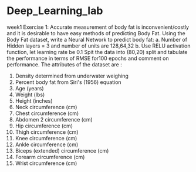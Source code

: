 # Deep_Learning_lab
week1
Exercise 1:
Accurate measurement of body fat is inconvenient/costly and it is desirable to have easy methods of predicting Body Fat. Using the Body Fat dataset, write a Neural Network to predict body fat:
a. Number of Hidden layers = 3 and number of units are 128,64,32
b. Use RELU activation function, let learning rate be 0.1
Spit the data into (80,20) split and tabulate the performance in terms of RMSE for100 epochs and comment on performance.
The attributes of the dataset are :
1. Density determined from underwater weighing
2. Percent body fat from Siri's (1956) equation
3. Age (years)
4. Weight (lbs)
5. Height (inches)
6. Neck circumference (cm)
7. Chest circumference (cm)
8. Abdomen 2 circumference (cm)
9. Hip circumference (cm)
10. Thigh circumference (cm)
11. Knee circumference (cm)
12. Ankle circumference (cm)
13. Biceps (extended) circumference (cm)
14. Forearm circumference (cm)
15. Wrist circumference (cm)
